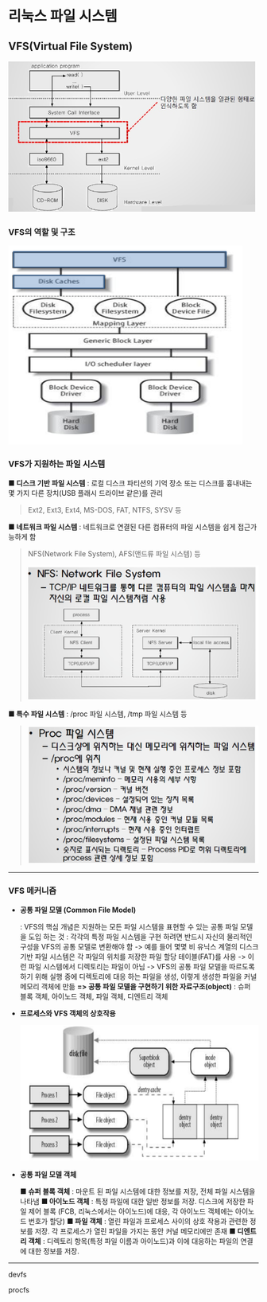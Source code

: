 # 리눅스 파일 시스템

## VFS(Virtual File System)

![1555999254629](assets/1555999254629.png)



### VFS의 역할 및 구조

![1555999271476](assets/1555999271476.png)

  ### VFS가 지원하는 파일 시스템

 **■ 디스크 기반 파일 시스템**
  : 로컬 디스크 파티션의 기억 장소 또는 디스크를 흉내내는 몇 가지 다른 장치(USB 플래시 드라이브 같은)를 관리

>  Ext2, Ext3, Ext4, MS-DOS, FAT, NTFS, SYSV 등

 **■ 네트워크 파일 시스템**
  : 네트워크로 연결된 다른 컴퓨터의 파일 시스템을 쉽게 접근가능하게 함

> NFS(Network File System), AFS(앤드류 파일 시스템) 등
>
> ![1555999343957](assets/1555999343957.png)

   **■ 특수 파일 시스템**  : /proc 파일 시스템, /tmp 파일 시스템 등

> ![1555999364116](assets/1555999364116.png)

---

###  **VFS 메커니즘**

- **공통 파일 모델 (Common File Model)**

   : VFS의 핵심 개념은 지원하는 모든 파일 시스템을 표현할 수 있는 공통 파일 모델을 도입 하는 것
   : 각각의 특정 파일 시스템을 구현 하려면 반드시 자신의 물리적인 구성을 VFS의 공통 모델로 변환해야 함
   -> 예를 들어 몇몇 비 유닉스 계열의 디스크 기반 파일 시스템은 각 파일의 위치를 저장한 파일 할당 테이블(FAT)를 사용 -> 이런 파일 시스템에서 디렉토리는 파일이 아님
   -> VFS의 공통 파일 모델을 따르도록 하기 위해 실행 중에 디렉토리에 대응 하는 파일을 생성, 이렇게 생성한 파일을 커널 메모리 객체에 만듦
   **=> 공통 파일 모델을 구현하기 위한 자료구조(object)**
     : 슈퍼 블록 객체, 아이노드 객체, 파일 객체, 디엔트리 객체

- **프로세스와 VFS 객체의 상호작용**

  ![1555999433555](assets/1555999433555.png)

- **공통 파일 모델 객체**

    **■ 슈퍼 블록 객체**
    : 마운트 된 파일 시스템에 대한 정보를 저장, 전체 파일 시스템을 나타냄
   **■ 아이노드 객체**
    : 특정 파일에 대한 일반 정보를 저장. 디스크에 저장한 파일 제어 블록 (FCB, 리눅스에서는 아이노드)에 대응, 각 아이노드 객체에는 아이노드 번호가 할당)
   **■ 파일 객체**
    : 열린 파일과 프로세스 사이의 상호 작용과 관련한 정보를 저장. 각 프로세스가 열린 파일을 가지는 동안 커널 메모리에만 존재
   **■ 디엔트리 객체**
    : 디렉토리 항목(특정 파일 이름과 아이노드)과 이에 대응하는 파일의 연결에 대한 정보를 저장.



---

devfs

procfs



